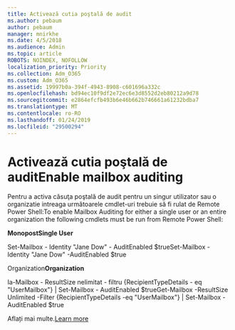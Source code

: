 ```yaml
---
title: Activează cutia poştală de audit
ms.author: pebaum
author: pebaum
manager: mnirkhe
ms.date: 4/5/2018
ms.audience: Admin
ms.topic: article
ROBOTS: NOINDEX, NOFOLLOW
localization_priority: Priority
ms.collection: Adm_O365
ms.custom: Adm_O365
ms.assetid: 19997b0a-394f-4943-8908-c601696a332c
ms.openlocfilehash: bd94ec10f9df2e72ec6e3d8552d2eb80212a9d78
ms.sourcegitcommit: e2864efcfb493b6e46b662b746661a61232bdba7
ms.translationtype: MT
ms.contentlocale: ro-RO
ms.lasthandoff: 01/24/2019
ms.locfileid: "29500294"
---
```

# <a name="enable-mailbox-auditing"></a><span data-ttu-id="88449-102">Activează cutia poştală de audit</span><span class="sxs-lookup"><span data-stu-id="88449-102">Enable mailbox auditing</span></span>

<span data-ttu-id="88449-103">Pentru a activa căsuţa poştală de audit pentru un singur utilizator sau o organizatie intreaga următoarele cmdlet-uri trebuie să fi rulat de Remote Power Shell:</span><span class="sxs-lookup"><span data-stu-id="88449-103">To enable Mailbox Auditing for either a single user or an entire organization the following cmdlets must be run from Remote Power Shell:</span></span>
  
 <span data-ttu-id="88449-104">**Monopost**</span><span class="sxs-lookup"><span data-stu-id="88449-104">**Single User**</span></span>
  
<span data-ttu-id="88449-105">Set-Mailbox - Identity "Jane Dow" - AuditEnabled $true</span><span class="sxs-lookup"><span data-stu-id="88449-105">Set-Mailbox -Identity "Jane Dow" -AuditEnabled $true</span></span>
  
 <span data-ttu-id="88449-106">Organization</span><span class="sxs-lookup"><span data-stu-id="88449-106">**Organization**</span></span>
  
<span data-ttu-id="88449-107">Ia-Mailbox - ResultSize nelimitat - filtru {RecipientTypeDetails - eq "UserMailbox"} | Set-Mailbox - AuditEnabled $true</span><span class="sxs-lookup"><span data-stu-id="88449-107">Get-Mailbox -ResultSize Unlimited -Filter {RecipientTypeDetails -eq "UserMailbox"} | Set-Mailbox -AuditEnabled $true</span></span>
  
<span data-ttu-id="88449-108">Aflați mai multe.</span><span class="sxs-lookup"><span data-stu-id="88449-108">[Learn more](https://support.office.com/article/aaca8987-5b62-458b-9882-c28476a66918)</span></span>
  

